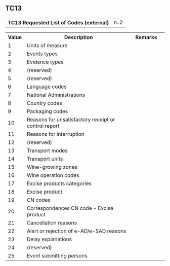 ## TC13
<table>
 <tr>
  <th>
   TC13 Requested List of Codes (external)
  </th>
  <td>
   n..2
  </td>
 </tr>
</table>
<table>
 <tr>
  <th>
   Value
  </th>
  <th>
   Description
  </th>
  <th>
   Remarks
  </th>
 </tr>
 <tr>
  <td>
   1
  </td>
  <td>
   Units of measure
  </td>
  <td>
  </td>
  <td>
  </td>
 </tr>
 <tr>
  <td>
   2
  </td>
  <td>
   Events types
  </td>
  <td>
  </td>
  <td>
  </td>
 </tr>
 <tr>
  <td>
   3
  </td>
  <td>
   Evidence types
  </td>
  <td>
  </td>
  <td>
  </td>
 </tr>
 <tr>
  <td>
   4
  </td>
  <td>
   (reserved)
  </td>
  <td>
  </td>
  <td>
  </td>
 </tr>
 <tr>
  <td>
   5
  </td>
  <td>
   (reserved)
  </td>
  <td>
  </td>
  <td>
  </td>
 </tr>
 <tr>
  <td>
   6
  </td>
  <td>
   Language codes
  </td>
  <td>
  </td>
  <td>
  </td>
 </tr>
 <tr>
  <td>
   7
  </td>
  <td>
   National Administrations
  </td>
  <td>
  </td>
  <td>
  </td>
 </tr>
 <tr>
  <td>
   8
  </td>
  <td>
   Country codes
  </td>
  <td>
  </td>
  <td>
  </td>
 </tr>
 <tr>
  <td>
   9
  </td>
  <td>
   Packaging codes
  </td>
  <td>
  </td>
  <td>
  </td>
 </tr>
 <tr>
  <td>
   10
  </td>
  <td>
   Reasons for unsatisfactory receipt or control report
  </td>
  <td>
  </td>
  <td>
  </td>
 </tr>
 <tr>
  <td>
   11
  </td>
  <td>
   Reasons for interruption
  </td>
  <td>
  </td>
  <td>
  </td>
 </tr>
 <tr>
  <td>
   12
  </td>
  <td>
   (reserved)
  </td>
  <td>
  </td>
  <td>
  </td>
 </tr>
 <tr>
  <td>
   13
  </td>
  <td>
   Transport modes
  </td>
  <td>
  </td>
  <td>
  </td>
 </tr>
 <tr>
  <td>
   14
  </td>
  <td>
   Transport units
  </td>
  <td>
  </td>
  <td>
  </td>
 </tr>
 <tr>
  <td>
   15
  </td>
  <td>
   Wine-growing zones
  </td>
  <td>
  </td>
  <td>
  </td>
 </tr>
 <tr>
  <td>
   16
  </td>
  <td>
   Wine operation codes
  </td>
  <td>
  </td>
  <td>
  </td>
 </tr>
 <tr>
  <td>
   17
  </td>
  <td>
   Excise products categories
  </td>
  <td>
  </td>
  <td>
  </td>
 </tr>
 <tr>
  <td>
   18
  </td>
  <td>
   Excise product
  </td>
  <td>
  </td>
  <td>
  </td>
 </tr>
 <tr>
  <td>
   19
  </td>
  <td>
   CN codes
  </td>
  <td>
  </td>
  <td>
  </td>
 </tr>
 <tr>
  <td>
   20
  </td>
  <td>
   Correspondences CN code - Excise product
  </td>
  <td>
  </td>
  <td>
  </td>
 </tr>
 <tr>
  <td>
   21
  </td>
  <td>
   Cancellation reasons
  </td>
  <td>
  </td>
  <td>
  </td>
 </tr>
 <tr>
  <td>
   22
  </td>
  <td>
   Alert or rejection of e-AD/e-SAD reasons
  </td>
  <td>
  </td>
  <td>
  </td>
 </tr>
 <tr>
  <td>
   23
  </td>
  <td>
   Delay explanations
  </td>
  <td>
  </td>
  <td>
  </td>
 </tr>
 <tr>
  <td>
   24
  </td>
  <td>
   (reserved)
  </td>
  <td>
  </td>
  <td>
  </td>
 </tr>
 <tr>
  <td>
   25
  </td>
  <td>
   Event submitting persons
  </td>
  <td>
  </td>
  <td>
  </td>
 </tr>
</table>
